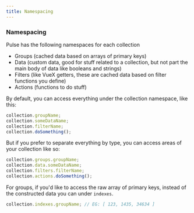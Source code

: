```yaml
---
title: Namespacing
---
```


### Namespacing

Pulse has the following namespaces for each collection

- Groups (cached data based on arrays of primary keys)
- Data (custom data, good for stuff related to a collection, but not part the main body of data like booleans and strings)
- Filters (like VueX getters, these are cached data based on filter functions you define)
- Actions (functions to do stuff)

By default, you can access everything under the collection namespace, like this:

```js
collection.groupName;
collection.someDataName;
collection.filterName;
collection.doSomething();
```

But if you prefer to separate everything by type, you can access areas of your collection like so:

```js
collection.groups.groupName;
collection.data.someDataName;
collection.filters.filterName;
collection.actions.doSomething();
```

For groups, if you'd like to access the raw array of primary keys, instead of the constructed data you can under `indexes`.

```js
collection.indexes.groupName; // EG: [ 123, 1435, 34634 ]
```
